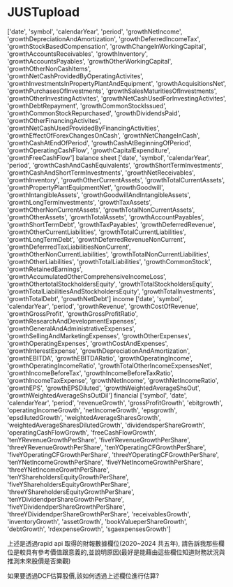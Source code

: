 # JUSTupload


['date',
 'symbol',
 'calendarYear',
 'period',
 'growthNetIncome',
 'growthDepreciationAndAmortization',
 'growthDeferredIncomeTax',
 'growthStockBasedCompensation',
 'growthChangeInWorkingCapital',
 'growthAccountsReceivables',
 'growthInventory',
 'growthAccountsPayables',
 'growthOtherWorkingCapital',
 'growthOtherNonCashItems',
 'growthNetCashProvidedByOperatingActivites',
 'growthInvestmentsInPropertyPlantAndEquipment',
 'growthAcquisitionsNet',
 'growthPurchasesOfInvestments',
 'growthSalesMaturitiesOfInvestments',
 'growthOtherInvestingActivites',
 'growthNetCashUsedForInvestingActivites',
 'growthDebtRepayment',
 'growthCommonStockIssued',
 'growthCommonStockRepurchased',
 'growthDividendsPaid',
 'growthOtherFinancingActivites',
 'growthNetCashUsedProvidedByFinancingActivities',
 'growthEffectOfForexChangesOnCash',
 'growthNetChangeInCash',
 'growthCashAtEndOfPeriod',
 'growthCashAtBeginningOfPeriod',
 'growthOperatingCashFlow',
 'growthCapitalExpenditure',
 'growthFreeCashFlow']
balance sheet 
['date',
 'symbol',
 'calendarYear',
 'period',
 'growthCashAndCashEquivalents',
 'growthShortTermInvestments',
 'growthCashAndShortTermInvestments',
 'growthNetReceivables',
 'growthInventory',
 'growthOtherCurrentAssets',
 'growthTotalCurrentAssets',
 'growthPropertyPlantEquipmentNet',
 'growthGoodwill',
 'growthIntangibleAssets',
 'growthGoodwillAndIntangibleAssets',
 'growthLongTermInvestments',
 'growthTaxAssets',
 'growthOtherNonCurrentAssets',
 'growthTotalNonCurrentAssets',
 'growthOtherAssets',
 'growthTotalAssets',
 'growthAccountPayables',
 'growthShortTermDebt',
 'growthTaxPayables',
 'growthDeferredRevenue',
 'growthOtherCurrentLiabilities',
 'growthTotalCurrentLiabilities',
 'growthLongTermDebt',
 'growthDeferredRevenueNonCurrent',
 'growthDeferrredTaxLiabilitiesNonCurrent',
 'growthOtherNonCurrentLiabilities',
 'growthTotalNonCurrentLiabilities',
 'growthOtherLiabilities',
 'growthTotalLiabilities',
 'growthCommonStock',
 'growthRetainedEarnings',
 'growthAccumulatedOtherComprehensiveIncomeLoss',
 'growthOthertotalStockholdersEquity',
 'growthTotalStockholdersEquity',
 'growthTotalLiabilitiesAndStockholdersEquity',
 'growthTotalInvestments',
 'growthTotalDebt',
 'growthNetDebt']
income
['date',
 'symbol',
 'calendarYear',
 'period',
 'growthRevenue',
 'growthCostOfRevenue',
 'growthGrossProfit',
 'growthGrossProfitRatio',
 'growthResearchAndDevelopmentExpenses',
 'growthGeneralAndAdministrativeExpenses',
 'growthSellingAndMarketingExpenses',
 'growthOtherExpenses',
 'growthOperatingExpenses',
 'growthCostAndExpenses',
 'growthInterestExpense',
 'growthDepreciationAndAmortization',
 'growthEBITDA',
 'growthEBITDARatio',
 'growthOperatingIncome',
 'growthOperatingIncomeRatio',
 'growthTotalOtherIncomeExpensesNet',
 'growthIncomeBeforeTax',
 'growthIncomeBeforeTaxRatio',
 'growthIncomeTaxExpense',
 'growthNetIncome',
 'growthNetIncomeRatio',
 'growthEPS',
 'growthEPSDiluted',
 'growthWeightedAverageShsOut',
 'growthWeightedAverageShsOutDil']
financial 
['symbol',
 'date',
 'calendarYear',
 'period',
 'revenueGrowth',
 'grossProfitGrowth',
 'ebitgrowth',
 'operatingIncomeGrowth',
 'netIncomeGrowth',
 'epsgrowth',
 'epsdilutedGrowth',
 'weightedAverageSharesGrowth',
 'weightedAverageSharesDilutedGrowth',
 'dividendsperShareGrowth',
 'operatingCashFlowGrowth',
 'freeCashFlowGrowth',
 'tenYRevenueGrowthPerShare',
 'fiveYRevenueGrowthPerShare',
 'threeYRevenueGrowthPerShare',
 'tenYOperatingCFGrowthPerShare',
 'fiveYOperatingCFGrowthPerShare',
 'threeYOperatingCFGrowthPerShare',
 'tenYNetIncomeGrowthPerShare',
 'fiveYNetIncomeGrowthPerShare',
 'threeYNetIncomeGrowthPerShare',
 'tenYShareholdersEquityGrowthPerShare',
 'fiveYShareholdersEquityGrowthPerShare',
 'threeYShareholdersEquityGrowthPerShare',
 'tenYDividendperShareGrowthPerShare',
 'fiveYDividendperShareGrowthPerShare',
 'threeYDividendperShareGrowthPerShare',
 'receivablesGrowth',
 'inventoryGrowth',
 'assetGrowth',
 'bookValueperShareGrowth',
 'debtGrowth',
 'rdexpenseGrowth',
 'sgaexpensesGrowth']


上述是透過rapid api 取得的財報數據欄位(2020~2024 共五年), 
請告訴我那些欄位是較具有參考價值跟意義的,並說明原因(最好是能藉由這些欄位知道財務狀況與推測未來股價是否樂觀)

如果要透過DCF估算股價,該如何透過上述欄位進行估算?
